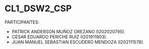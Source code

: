 # CL1_DSW2_CSP

PARTICIPANTES: 
-	PATRICK ANDERSON MUÑOZ OREZANO (I202020795).
-	CESAR EDUARDO PERICHE RUIZ (I201911903).
-	JUAN MANUEL SEBASTIAN ESCUDERO MENDOZA (I202111578).
